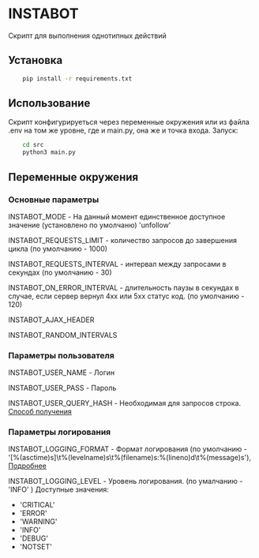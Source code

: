 # INSTABOT
Скрипт для выполнения однотипных действий

## Установка
```bash
    pip install -r requirements.txt
```
## Использование
Скрипт конфигурируеться через переменные окружения или из файла .env на том же уровне, где и main.py, она же и точка входа.
Запуск:
```bash
    cd src
    python3 main.py
```
## Переменные окружения
### Основные параметры

INSTABOT_MODE - На данный момент единственное доступное значение (установлено по умолчаню) 'unfollow'

INSTABOT_REQUESTS_LIMIT - количество запросов до завершения цикла (по умолчанию - 1000)

INSTABOT_REQUESTS_INTERVAL - интервал между запросами в секундах (по умолчанию - 30)

INSTABOT_ON_ERROR_INTERVAL - длительность паузы в секундах в случае, если сервер вернул 4хх или 5хх статус код. (по умолчанию  - 120)

INSTABOT_AJAX_HEADER

INSTABOT_RANDOM_INTERVALS

### Параметры пользователя

INSTABOT_USER_NAME - Логин

INSTABOT_USER_PASS - Пароль

INSTABOT_USER_QUERY_HASH - Необходимая для запросов строка. [Способ получения](https://github.com/mineur/instagram-parser/blob/master/docs/setup.md#how-to-get-your-query-hash-old-query-id)

### Параметры логирования

INSTABOT_LOGGING_FORMAT - Формат логирования (по умолчанию - '[%(asctime)s]\t%(levelname)s\t%(filename)s:%(lineno)d\t%(message)s'), [Подробнее](https://docs.python.org/3/library/logging.html#logging.Formatter)

INSTABOT_LOGGING_LEVEL - Уровень логирования. (по умалчанию - 'INFO' ) Доступные значения:
- 'CRITICAL'
- 'ERROR'
- 'WARNING'
- 'INFO'
- 'DEBUG'
- 'NOTSET'